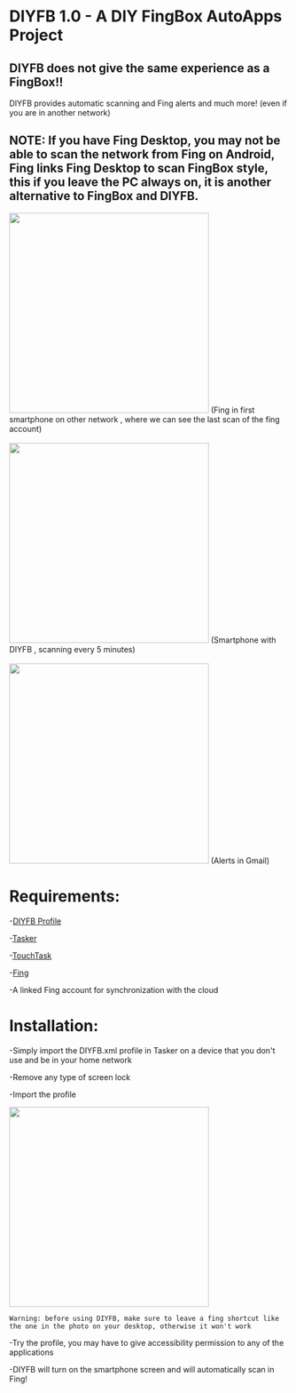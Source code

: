 # DIYFB 1.0 - A DIY FingBox AutoApps Project

## DIYFB does not give the same experience as a FingBox!!

DIYFB provides automatic scanning and Fing alerts and much more! (even if you are in another network)

## NOTE: If you have Fing Desktop, you may not be able to scan the network from Fing on Android, Fing links Fing Desktop to scan FingBox style, this if you leave the PC always on, it is another alternative to FingBox and DIYFB. 

<img src="https://github.com/Suian98/DIYFB/blob/main/assets/fingscreenshot1.png" width="360">
(Fing in first smartphone on other network , where we can see the last scan of the fing account)
<br><br>
<img src="https://github.com/Suian98/DIYFB/blob/main/assets/fingscreenshot2.png" width="360">
(Smartphone with DIYFB , scanning every 5 minutes)
<br><br>
<img src="https://github.com/Suian98/DIYFB/blob/main/assets/fingscreenshot3.png" width="360">
(Alerts in Gmail)

# Requirements:
-[DIYFB Profile](https://taskernet.com/shares/?user=AS35m8lICRjZ0BC%2FadBRy5CG7jKycXCPD%2F3sWKp8bgYysvcGwPueumGy8OcQJdkKMoY%3D&id=Profile%3ADIYFB+Scan+1.0)

-[Tasker](https://play.google.com/store/apps/details?id=net.dinglisch.android.taskerm&hl=es)

-[TouchTask](https://play.google.com/store/apps/details?id=com.balda.touchtask&hl=es)

-[Fing](https://play.google.com/store/apps/details?id=com.overlook.android.fing)

-A linked Fing account for synchronization with the cloud

# Installation:
   
-Simply import the DIYFB.xml profile in Tasker on a device that you don't use and be in your home network

-Remove any type of screen lock

-Import the profile

<img src="https://raw.githubusercontent.com/Suian98/DIYFB/master/assets/fingscreenshot4.jpg" width="360">

    Warning: before using DIYFB, make sure to leave a fing shortcut like the one in the photo on your desktop, otherwise it won't work

-Try the profile, you may have to give accessibility permission to any of the applications

-DIYFB will turn on the smartphone screen and will automatically scan in Fing!
